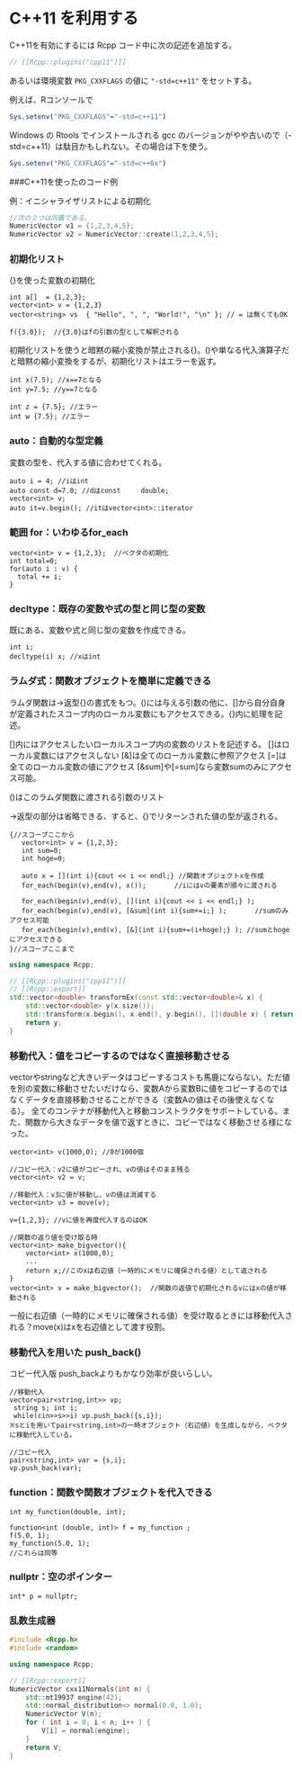# C++11 を利用する

C++11を有効にするには Rcpp コード中に次の記述を追加する。

```cpp
// [[Rcpp::plugins("cpp11")]]
```

あるいは環境変数 `PKG_CXXFLAGS` の値に `"-std=c++11"` をセットする。

例えば、Rコンソールで

```r
Sys.setenv("PKG_CXXFLAGS"="-std=c++11")
```

Windows の Rtools でインストールされる gcc のバージョンがやや古いので（-std=c++11）は駄目かもしれない。その場合は下を使う。

```r
Sys.setenv("PKG_CXXFLAGS"="-std=c++0x")

```

###C++11を使ったのコード例

例：イニシャライザリストによる初期化

```cpp
//次の２つは同義である。
NumericVector v1 = {1,2,3,4,5};
NumericVector v2 = NumericVector::create(1,2,3,4,5};

```




### 初期化リスト
{}を使った変数の初期化

```
int a[]  = {1,2,3};
vector<int> v = {1,2,3}
vector<string> vs  { "Hello", ", ", "World!", "\n" }; // = は無くてもOK

f({3.0});  //{3.0}はfの引数の型として解釈される
```

初期化リストを使うと暗黙の縮小変換が禁止される{}。()や単なる代入演算子だと暗黙の縮小変換をするが、初期化リストはエラーを返す。

```
int x(7.5); //x==7となる
int y=7.5; //y==7となる

int z = {7.5}; //エラー
int w {7.5}; //エラー
```

### auto：自動的な型定義


変数の型を、代入する値に合わせてくれる。

```
auto i = 4; //iはint
auto const d=7.0; //dはconst     double;
vector<int> v;
auto it=v.begin(); //itはvector<int>::iterator
```


### 範囲 for：いわゆるfor_each

```
vector<int> v = {1,2,3};  //ベクタの初期化
int total=0;
for(auto i : v) {
  total += i;
}
```


### decltype：既存の変数や式の型と同じ型の変数

既にある、変数や式と同じ型の変数を作成できる。

```
int i;
decltype(i) x; //xはint
```


### ラムダ式：関数オブジェクトを簡単に定義できる

ラムダ関数は[]()->返型{}の書式をもつ。()には与える引数の他に、[]から自分自身が定義されたスコープ内のローカル変数にもアクセスできる。{}内に処理を記述。

[]内にはアクセスしたいローカルスコープ内の変数のリストを記述する。
[]はローカル変数にはアクセスしない
[&]は全てのローカル変数に参照アクセス
[=]は全てのローカル変数の値にアクセス
[&sum]や[=sum]なら変数sumのみにアクセス可能。

()はこのラムダ関数に渡される引数のリスト

->返型の部分は省略できる、すると、{}でリターンされた値の型が返される。

```
{//スコープここから
   vector<int> v = {1,2,3};
   int sum=0;
   int hoge=0;

   auto x = [](int i){cout << i << endl;} //関数オブジェクトxを作成
   for_each(begin(v),end(v), x());       //iにはvの要素が順々に渡される

   for_each(begin(v),end(v), [](int i){cout << i << endl;} );
   for_each(begin(v),end(v), [&sum](int i){sum+=i;} );       //sumのみアクセス可能
   for_each(begin(v),end(v), [&](int i){sum+=(i+hoge);} ); //sumとhogeにアクセスできる
}//スコープここまで
```

```cpp
using namespace Rcpp;

// [[Rcpp::plugins("cpp11")]]
// [[Rcpp::export]]
std::vector<double> transformEx(const std::vector<double>& x) {
    std::vector<double> y(x.size());
    std::transform(x.begin(), x.end(), y.begin(), [](double x) { return x*x; } );
    return y;
}
```


### 移動代入：値をコピーするのではなく直接移動させる

vectorやstringなど大きいデータはコピーするコストも馬鹿にならない。ただ値を別の変数に移動させたいだけなら、変数Aから変数Bに値をコピーするのではなくデータを直接移動させることができる（変数Aの値はその後使えなくなる）。
全てのコンテナが移動代入と移動コンストラクタをサポートしている。また、関数から大きなデータを値で返すときに、コピーではなく移動させる様になった。

```
vector<int> v(1000,0); //0が1000個

//コピー代入：v2に値がコピーされ、vの値はそのまま残る
vector<int> v2 = v;

//移動代入：v3に値が移動し、vの値は消滅する
vector<int> v3 = move(v); 

v={1,2,3}; //vに値を再度代入するのはOK

//関数の返り値を受け取る時
vector<int> make_bigvector(){
    vector<int> x(1000,0);
    ...
    return x;//このxは右辺値（一時的にメモリに確保される値）として返される
}
vector<int> v = make_bigvector();  //関数の返値で初期化されるvにはxの値が移動される
```

一般に右辺値（一時的にメモリに確保される値）を受け取るときには移動代入される？move(x)はxを右辺値として渡す役割。


### 移動代入を用いた push_back()

コピー代入版 push_backよりもかなり効率が良いらしい。

```
//移動代入
vector<pair<string,int>> vp;
 string s; int i;
 while(cin>>s>>i) vp.push_back({s,i});
※sとiを用いてpair<string,int>の一時オブジェクト（右辺値）を生成しながら、ベクタに移動代入している。

//コピー代入
pair<string,int> var = {s,i};
vp.push_back(var);
```





### function：関数や関数オブジェクトを代入できる

```
int my_function(double, int);

function<int (double, int)> f = my_function ;
f(5.0, 1);
my_function(5.0, 1);
//これらは同等
```



### nullptr：空のポインター

```
int* p = nullptr;
```



### 乱数生成器

```cpp
#include <Rcpp.h>
#include <random>

using namespace Rcpp;

// [[Rcpp::export]]
NumericVector cxx11Normals(int n) {
    std::mt19937 engine(42);
    std::normal_distribution<> normal(0.0, 1.0);
    NumericVector V(n);
    for ( int i = 0; i < n; i++ ) {
        V[i] = normal(engine);
    }
    return V;
}
```
